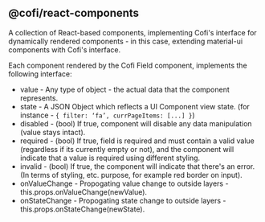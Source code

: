 ## @cofi/react-components

A collection of React-based components, implementing Cofi's interface for dynamically rendered components - in this case, extending material-ui components with Cofi's interface.

Each component rendered by the Cofi Field component, implements the following interface:
- value - Any type of object - the actual data that the component represents.
- state - A JSON Object which reflects a UI Component view state. (for instance - `{ filter: ‘fa’, currPageItems: [...] }`)
- disabled - (bool) If true, component will disable any data manipulation (value stays intact).
- required - (bool) If true, field is required and must contain a valid value (regardless if its currently empty or not), and the component will indicate that a value is required using different styling.
- invalid - (bool) If true, the component will indicate that there's an error. (In terms of styling, etc. purpose, for example red border on input).
- onValueChange - Propogating value change to outside layers - this.props.onValueChange(newValue).
- onStateChange - Propogating state change to outside layers - this.props.onStateChange(newState).
